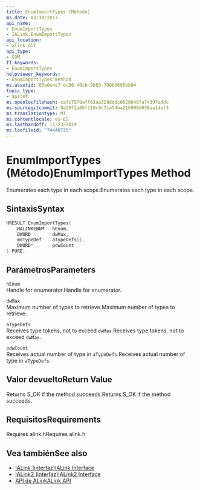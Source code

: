 ```yaml
---
title: EnumImportTypes (Método)
ms.date: 03/30/2017
api_name:
- EnumImportTypes
- IALink.EnumImportTypes
api_location:
- alink.dll
api_type:
- COM
f1_keywords:
- EnumImportTypes
helpviewer_keywords:
- EnumImportTypes method
ms.assetid: 83a0e4e7-ec06-40cb-9b63-700b9695bb04
topic_type:
- apiref
ms.openlocfilehash: ca7c7570aff63aa328dddc0626648fa74397addc
ms.sourcegitcommit: 9a39f2a06f110c9c7ca54ba216900d038aa14ef3
ms.translationtype: MT
ms.contentlocale: es-ES
ms.lasthandoff: 11/23/2019
ms.locfileid: "74448735"
---
```

# <a name="enumimporttypes-method"></a><span data-ttu-id="de4b3-102">EnumImportTypes (Método)</span><span class="sxs-lookup"><span data-stu-id="de4b3-102">EnumImportTypes Method</span></span>

<span data-ttu-id="de4b3-103">Enumerates each type in each scope.</span><span class="sxs-lookup"><span data-stu-id="de4b3-103">Enumerates each type in each scope.</span></span>

## <a name="syntax"></a><span data-ttu-id="de4b3-104">Sintaxis</span><span class="sxs-lookup"><span data-stu-id="de4b3-104">Syntax</span></span>

```cpp
HRESULT EnumImportTypes(
    HALINKENUM   hEnum,
    DWORD        dwMax,
    mdTypeDef    aTypeDefs[],
    DWORD*       pdwCount
) PURE;
```

## <a name="parameters"></a><span data-ttu-id="de4b3-105">Parámetros</span><span class="sxs-lookup"><span data-stu-id="de4b3-105">Parameters</span></span>

`hEnum`\
<span data-ttu-id="de4b3-106">Handle for enumerator.</span><span class="sxs-lookup"><span data-stu-id="de4b3-106">Handle for enumerator.</span></span>

`dwMax`\
<span data-ttu-id="de4b3-107">Maximum number of types to retrieve.</span><span class="sxs-lookup"><span data-stu-id="de4b3-107">Maximum number of types to retrieve.</span></span>

`aTypeDefs`\
<span data-ttu-id="de4b3-108">Receives type tokens, not to exceed `dwMax`.</span><span class="sxs-lookup"><span data-stu-id="de4b3-108">Receives type tokens, not to exceed `dwMax`.</span></span>

`pdwCount`\
<span data-ttu-id="de4b3-109">Receives actual number of type in `aTypeDefs`.</span><span class="sxs-lookup"><span data-stu-id="de4b3-109">Receives actual number of type in `aTypeDefs`.</span></span>

## <a name="return-value"></a><span data-ttu-id="de4b3-110">Valor devuelto</span><span class="sxs-lookup"><span data-stu-id="de4b3-110">Return Value</span></span>

<span data-ttu-id="de4b3-111">Returns S_OK if the method succeeds.</span><span class="sxs-lookup"><span data-stu-id="de4b3-111">Returns S_OK if the method succeeds.</span></span>

## <a name="requirements"></a><span data-ttu-id="de4b3-112">Requisitos</span><span class="sxs-lookup"><span data-stu-id="de4b3-112">Requirements</span></span>

<span data-ttu-id="de4b3-113">Requires alink.h</span><span class="sxs-lookup"><span data-stu-id="de4b3-113">Requires alink.h</span></span>

## <a name="see-also"></a><span data-ttu-id="de4b3-114">Vea también</span><span class="sxs-lookup"><span data-stu-id="de4b3-114">See also</span></span>

- [<span data-ttu-id="de4b3-115">IALink (interfaz)</span><span class="sxs-lookup"><span data-stu-id="de4b3-115">IALink Interface</span></span>](ialink-interface.md)
- [<span data-ttu-id="de4b3-116">IALink2 (interfaz)</span><span class="sxs-lookup"><span data-stu-id="de4b3-116">IALink2 Interface</span></span>](ialink2-interface.md)
- [<span data-ttu-id="de4b3-117">API de ALink</span><span class="sxs-lookup"><span data-stu-id="de4b3-117">ALink API</span></span>](index.md)
